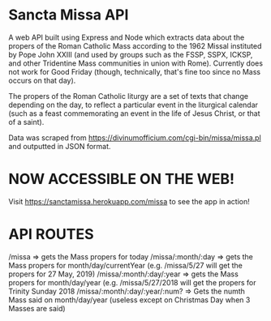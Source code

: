 # Sancta Missa API

A web API built using Express and Node which extracts data about the propers of the Roman Catholic Mass according to the 1962 Missal instituted by Pope John XXIII (and used by groups such as the FSSP, SSPX, ICKSP, and other Tridentine Mass communities in union with Rome). Currently does not work for Good Friday (though, technically, that's fine too since no Mass occurs on that day).

The propers of the Roman Catholic liturgy are a set of texts that change depending on the day, to reflect a particular event in the liturgical calendar (such as a feast commemorating an event in the life of Jesus Christ, or that of a saint).

Data was scraped from https://divinumofficium.com/cgi-bin/missa/missa.pl and outputted in JSON format.

# NOW ACCESSIBLE ON THE WEB!
Visit https://sanctamissa.herokuapp.com/missa to see the app in action!

# API ROUTES
/missa => gets the Mass propers for today
/missa/:month/:day => gets the Mass propers for month/day/currentYear (e.g. /missa/5/27 will get the propers for 27 May, 2019)
/missa/:month/:day/:year => gets the Mass propers for month/day/year (e.g. /missa/5/27/2018 will get the propers for Trinity Sunday 2018
/missa/:month/:day/:year/:num? => Gets the numth Mass said on month/day/year (useless except on Christmas Day when 3 Masses are said)
